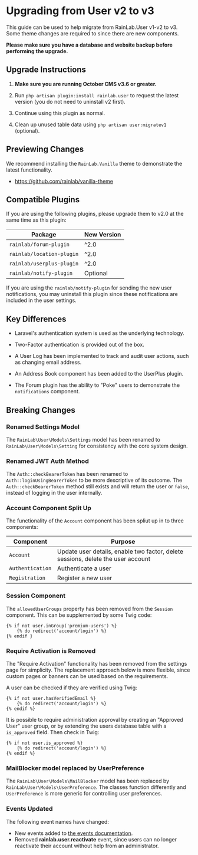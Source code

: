 # Upgrading from User v2 to v3

This guide can be used to help migrate from RainLab.User v1-v2 to v3. Some theme changes are required to since there are new components.

**Please make sure you have a database and website backup before performing the upgrade.**

## Upgrade Instructions

1. **Make sure you are running October CMS v3.6 or greater.**

1. Run `php artisan plugin:install rainlab.user` to request the latest version (you do not need to uninstall v2 first).

1. Continue using this plugin as normal.

1. Clean up unused table data using `php artisan user:migratev1` (optional).

## Previewing Changes

We recommend installing the `RainLab.Vanilla` theme to demonstrate the latest functionality.

- https://github.com/rainlab/vanilla-theme

## Compatible Plugins

If you are using the following plugins, please upgrade them to v2.0 at the same time as this plugin:

Package | New Version
------- | -----------
`rainlab/forum-plugin` | ^2.0
`rainlab/location-plugin` | ^2.0
`rainlab/userplus-plugin` | ^2.0
`rainlab/notify-plugin` | Optional

If you are using the `rainlab/notify-plugin` for sending the new user notifications, you may uninstall this plugin since these notifications are included in the user settings.

## Key Differences

- Laravel's authentication system is used as the underlying technology.

- Two-Factor authentication is provided out of the box.

- A User Log has been implemented to track and audit user actions, such as changing email address.

- An Address Book component has been added to the UserPlus plugin.

- The Forum plugin has the ability to "Poke" users to demonstrate the `notifications` component.

## Breaking Changes

### Renamed Settings Model

The `RainLab\User\Models\Settings` model has been renamed to `RainLab\User\Models\Setting` for consistency with the core system design.

### Renamed JWT Auth Method

The `Auth::checkBearerToken` has been renamed to `Auth::loginUsingBearerToken` to be more descriptive of its outcome. The `Auth::checkBearerToken` method still exists and will return the user or `false`, instead of logging in the user internally.

### Account Component Split Up

The functionality of the `Account` component has been spliut up in to three components:

Component | Purpose
--------- | ---------
`Account` | Update user details, enable two factor, delete sessions, delete the user account
`Authentication` | Authenticate a user
`Registration` | Register a new user

### Session Component

The `allowedUserGroups` property has been removed from the `Session` component. This can be supplemented by some Twig code:

```twig
{% if not user.inGroup('premium-users') %}
    {% do redirect('account/login') %}
{% endif }
```

### Require Activation is Removed

The "Require Activation" functionality has been removed from the settings page for simplicity. The replacement approach below is more flexible, since custom pages or banners can be used based on the requirements.

A user can be checked if they are verified using Twig:

```twig
{% if not user.hasVerifiedEmail %}
    {% do redirect('account/login') %}
{% endif %}
```

It is possible to require administration approval by creating an "Approved User" user group, or by extending the users database table with a `is_approved` field. Then check in Twig:

```twig
{% if not user.is_approved %}
    {% do redirect('account/login') %}
{% endif %}
```

### MailBlocker model replaced by UserPreference

The `RainLab\User\Models\MailBlocker` model has been replaced by `RainLab\User\Models\UserPreference`. The classes function differently and `UserPreference` is more generic for controlling user preferences.

### Events Updated

The following event names have changed:

- New events added to [the events documentation](./docs/events.md).
- Removed **rainlab.user.reactivate** event, since users can no longer reactivate their account without help from an administrator.
